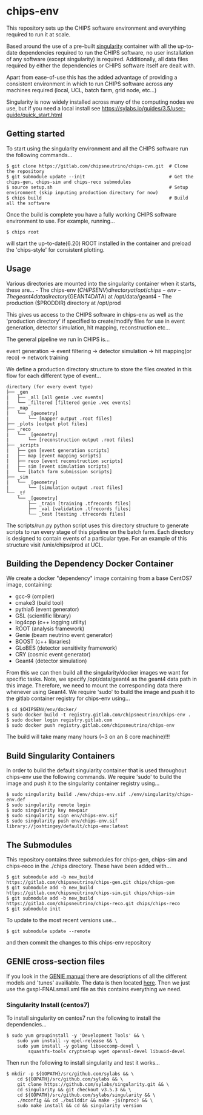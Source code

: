 # chips-env

This repository sets up the CHIPS software environment and everything required to run it at scale. 

Based around the use of a pre-built [singularity](https://sylabs.io/guides/3.5/user-guide/introduction.html) container with
all the up-to-date dependencies required to run the CHIPS software, no user installation of any software (except singularity)
is required. Additionally, all data files required by either the dependencies or CHIPS software itself are dealt with.

Apart from ease-of-use this has the added advantage of providing a consistent environment in which to run CHIPS
software across any machines required (local, UCL, batch farm, grid node, etc...)

Singularity is now widely installed across many of the computing nodes we use, but if you need a local install see
https://sylabs.io/guides/3.5/user-guide/quick_start.html

## Getting started

To start using the singularity environment and all the CHIPS software run the following commands...

```
$ git clone https://gitlab.com/chipsneutrino/chips-cvn.git  # Clone the repository
$ git submodule update --init								# Get the chips-gen, chips-sim and chips-reco submodules
$ source setup.sh											# Setup environment (skip inputing production directory for now)
$ chips build												# Build all the software
```

Once the build is complete you have a fully working CHIPS software environment to use.
For example, running...

```
$ chips root
```

will start the up-to-date(6.20) ROOT installed in the container and preload the 'chips-style' for consistent plotting.

## Usage

Various directories are mounted into the singularity container when it starts, these are...
	- The chips-env ($CHIPSENV) directory at /opt/chips-env
	- The geant4 data directory ($GEANT4DATA) at /opt/data/geant4
	- The production ($PRODDIR) directory at /opt/prod

This gives us access to the CHIPS software in chips-env as well as the 'production directory' if specified to create/modify files
for use in event generation, detector simulation, hit mapping, reconstruction etc...

The general pipeline we run in CHIPS is... 

event generation -> event filtering -> detector simulation -> hit mapping(or reco) -> network training

We define a production directory structure to store the files created in this flow for each different type of event...

```
directory (for every event type)
├── _gen
|   ├── _all [all genie .vec events]
|   └── _filtered [filtered genie .vec events]
├── _map
|   └── _[geometry]
|       └── [mapper output .root files]
├── _plots [output plot files]
├── _reco
|   └── _[geometry]
|       └── [reconstruction output .root files]
├── _scripts
|   ├── gen [event generation scripts]
|   ├── map [event mapping scripts]
|   ├── reco [event reconstruction scripts]
|   ├── sim [event simulation scripts]
|   └── [batch farm submission scripts]
├── _sim
|   └── _[geometry]
|       └── [simulation output .root files]
└── _tf
    └── _[geometry]
        ├── _train [training .tfrecords files]
        ├── _val [validation .tfrecords files]
        └── _test [testing .tfrecords files]
```

The scripts/run.py python script uses this directory structure to generate scripts to run every stage of this pipeline on the batch
farm. Each directory is designed to contain events of a particular type. For an example of this structure visit /unix/chips/prod at UCL.

## Building the Dependency Docker Container

We create a docker "dependency" image containing from a base CentOS7 image, containing:

 - gcc-9 (ompiler)
 - cmake3 (build tool)
 - pythia6 (event generator)
 - GSL (scientific library)
 - log4cpp (c++ logging utility)
 - ROOT (analysis framework)
 - Genie (beam neutrino event generator)
 - BOOST (c++ libraries)
 - GLoBES (detector sensitivity framework)
 - CRY (cosmic event generator)
 - Geant4 (detector simulation)

From this we can then build all the singularity/docker images we want for specific tasks.
Note, we specify /opt/data/geant4 as the geant4 data path in this image. Therefore, we need to mount the corresponding data there whenever using Geant4.
We require 'sudo' to build the image and push it to the gitlab container registry for chips-env using...

```
$ cd $CHIPSENV/env/docker/
$ sudo docker build -t registry.gitlab.com/chipsneutrino/chips-env .
$ sudo docker login registry.gitlab.com
$ sudo docker push registry.gitlab.com/chipsneutrino/chips-env
```

The build will take many many hours (~3 on an 8 core machine)!!!

## Build Singularity Containers

In order to build the default singularity container that is used throughout chips-env use the following commands.
We require 'sudo' to build the image and push it to the singularity container registry using...

```
$ sudo singularity build ./env/chips-env.sif ./env/singularity/chips-env.def
$ sudo singularity remote login
$ sudo singularity key newpair
$ sudo singularity sign env/chips-env.sif
$ sudo singularity push env/chips-env.sif library://joshtingey/default/chips-env:latest
```

## The Submodules

This repository contains three submodules for chips-gen, chips-sim and chips-reco in the ./chips directory.
These have been added with...

```
$ git submodule add -b new_build https://gitlab.com/chipsneutrino/chips-gen.git chips/chips-gen
$ git submodule add -b new_build https://gitlab.com/chipsneutrino/chips-sim.git chips/chips-sim
$ git submodule add -b new_build https://gitlab.com/chipsneutrino/chips-reco.git chips/chips-reco
$ git submodule init
```

To update to the most recent versions use...

```
$ git submodule update --remote
```

and then commit the changes to this chips-env repository

## GENIE cross-section files

If you look in the [GENIE manual](https://genie-docdb.pp.rl.ac.uk/DocDB/0000/000002/006/man.pdf) there are descriptions of all the different models and 'tunes' availiable. The data is then located [here](http://scisoft.fnal.gov/scisoft/packages/genie_xsec). Then we just use the gxspl-FNALsmall.xml file as this contains everything we need.

### Singularity Install (centos7)

To install singularity on centos7 run the following to install the dependencies...

```
$ sudo yum groupinstall -y 'Development Tools' && \
	sudo yum install -y epel-release && \
	sudo yum install -y golang libseccomp-devel \
  		squashfs-tools cryptsetup wget openssl-devel libuuid-devel
```

Then run the following to install singularity and test it works...

```
$ mkdir -p ${GOPATH}/src/github.com/sylabs && \
	cd ${GOPATH}/src/github.com/sylabs && \
	git clone https://github.com/sylabs/singularity.git && \
	cd singularity && git checkout v3.5.3 && \
	cd ${GOPATH}/src/github.com/sylabs/singularity && \
	./mconfig && cd ./builddir && make -j$(nproc) && \
	sudo make install && cd && singularity version
```